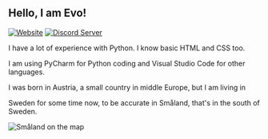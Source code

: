 ## Hello, I am Evo!

[![Website](https://img.shields.io/badge/Evo's%20World-My%20Website-brightgreen)](http://evos.world/) [![Discord Server](https://img.shields.io/badge/Flux-My%20Discord-blue)](https://discord.gg/SfDdjz83NC)


I have a lot of experience with Python.  I know basic HTML and CSS too.

I am using PyCharm for Python coding and Visual Studio Code for other languages.

I was born in Austria, a small country in middle Europe, but I am living in

Sweden for some time now, to be accurate in Småland, that's in the south of Sweden.

![Småland on the map](https://i.ibb.co/RNrwLjx/Annotation-2021-11-22-131757.png)
